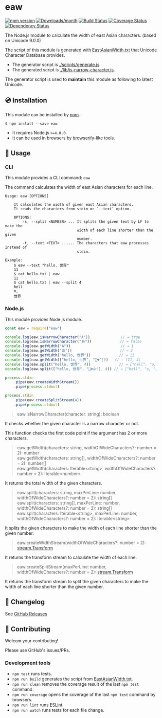 # eaw

[![npm version](https://img.shields.io/npm/v/eaw.svg)](https://www.npmjs.com/package/eaw)
[![Downloads/month](https://img.shields.io/npm/dm/eaw.svg)](http://www.npmtrends.com/eaw)
[![Build Status](https://travis-ci.org/mysticatea/eaw.svg?branch=master)](https://travis-ci.org/mysticatea/eaw)
[![Coverage Status](https://codecov.io/gh/mysticatea/eaw/branch/master/graph/badge.svg)](https://codecov.io/gh/mysticatea/eaw)
[![Dependency Status](https://david-dm.org/mysticatea/eaw.svg)](https://david-dm.org/mysticatea/eaw)

The Node.js module to calculate the width of east Asian characters. (based on Unicode 9.0.0)

The script of this module is generated with [EastAsianWidth.txt] that Unicode Character Database provides.

- The generator script is [./scripts/generate.js].
- The generated script is [./lib/is-narrow-character.js].

The generator script is used to **maintain** this module as following to latest Unicode.

## 💿 Installation

This module can be installed by [npm].

    $ npm install --save eaw

- It requires Node.js `>=4.0.0`.
- It can be used in browsers by [browserify]-like tools.

## 📖 Usage

### CLI

This module provides a CLI command: `eaw`

The command calculates the width of east Asian characters for each line.

```
Usage: eaw [OPTIONS]

    It calculates the width of given east Asian characters.
    It reads the characters from stdin or `--text` option.

    OPTIONS:
        -s, --split <NUMBER> ... It splits the given text by LF to make the
                                 width of each line shorter than the given
                                 number.
        -t, --text <TEXT> ...... The characters that eaw processes instead of
                                 stdin.

Example:
    $ eaw --text "hello, 世界"
    11
    $ cat hello.txt | eaw
    11
    $ cat hello.txt | eaw --split 4
    hell
    o,
    世界
```

### Node.js

This module provides Node.js module.

```js
const eaw = require("eaw")

console.log(eaw.isNarrowCharacter("A"))              // → true
console.log(eaw.isNarrowCharacter("あ"))             // → false
console.log(eaw.getWidth("A"))                       // → 1
console.log(eaw.getWidth("あ"))                      // → 2
console.log(eaw.getWidth("hello, 世界"))             // → 11
console.log(eaw.getWidth(["hello, 世界", "🌟❤"]))   // → [11, 4]
console.log(eaw.split("hello, 世界", 4))             // → ["hell", "o, ", "世界"]
console.log(eaw.split(["hello, 世界", "🌟❤👍"], 4)) // → ["hell", "o, ", "世界", "🌟❤", "👍"]

process.stdin
    .pipe(eaw.createWidthStream())
    .pipe(process.stdout)

process.stdin
    .pipe(eaw.createSplitStream(4))
    .pipe(process.stdout)
```

> eaw.isNarrowCharacter(character: string): boolean

It checks whether the given character is a narrow character or not.

This function checks the first code point if the argument has 2 or more characters.

> eaw.getWidth(characters: string, widthOfWideCharacters?: number = 2): number<br>
> eaw.getWidth(characters: string[], widthOfWideCharacters?: number = 2): number[]<br>
> eaw.getWidth(characters: Iterable&lt;string>, widthOfWideCharacters?: number = 2): Iterable&lt;number>

It returns the total width of the given characters.

> eaw.split(characters: string, maxPerLine: number, widthOfWideCharacters?: number = 2): string[]<br>
> eaw.split(characters: string[], maxPerLine: number, widthOfWideCharacters?: number = 2): string[]<br>
> eaw.split(characters: Iterable&lt;string>, maxPerLine: number, widthOfWideCharacters?: number = 2): Iterable&lt;string>

It splits the given characters to make the width of each line shorter than the given number.

> eaw.createWidthStream(widthOfWideCharacters?: number = 2): [stream.Transform]

It returns the transform stream to calculate the width of each line.

> eaw.createSplitStream(maxPerLine: number, widthOfWideCharacters?: number = 2): [stream.Transform]

It returns the transform stream to split the given characters to make the width of each line shorter than the given number.

## 📰 Changelog

See [GitHub Releases]

## 💪 Contributing

Welcom your contributing!

Please use GitHub's issues/PRs.

### Development tools

- `npm test` runs tests.
- `npm run build` generates the script from [EastAsianWidth.txt].
- `npm run clean` removes the coverage result of the last `npm test` command.
- `npm run coverage` opens the coverage of the last `npm test` command by browsers.
- `npm run lint` runs [ESLint].
- `npm run watch` runs tests for each file change.

[EastAsianWidth.txt]: http://www.unicode.org/Public/UCD/latest/ucd/EastAsianWidth.txt
[./scripts/generate.js]: ./scripts/generate.js
[./lib/is-narrow-character.js]: ./lib/is-narrow-character.js
[npm]: https://www.npmjs.com/
[browserify]: http://browserify.org/
[stream.Transform]: https://nodejs.org/api/stream.html#stream_class_stream_transform
[GitHub Releases]: https://github.com/mysticatea/eaw/releases
[ESLint]: http://eslint.org/
